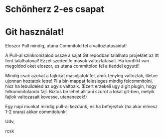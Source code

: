 Schönherz 2-es csapat
=====================

Git használat!
==============


Eloszor Pull mindig, utana Commitold fel a valtoztatasaidat!

A Pull-al szinkronizalod ossze a sajat Git repodban talalhato projektet az itt fent talalhatoval!
Ezzel szeded le masok valtoztatasait. Ha konflikt van megoldod oket eloszor, es utana commitolod fel a tieddel egyutt!!

Mindig csak azokat a fajlokat masoljatok fel, amik tenyleg valtoztak, illetve ujonnan hoztatok letre! Pl a bin 
mappat felesleges mindig felcommitolni, hisz ha lebuildeled az ugyis valtozik. (Ezert erzekeli ugy a git plugin, hogy
felkommitolando fajl. Biztos be lehet allitani szurot a lokal git-ben, melyik fajlok valtozasait kovesse, utananezek!)

Egy napi munkat mindig pull-al kezdunk, es ha befejeztuk (ha akar elmesz 1-2 orara) akkor commitolunk!

Udv,

rcsk
